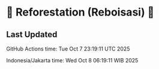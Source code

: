 
# 🌳 Reforestation (Reboisasi) 🌲

## Last Updated

GitHub Actions time: Tue Oct  7 23:19:11 UTC 2025

Indonesia/Jakarta time: Wed Oct  8 06:19:11 WIB 2025
